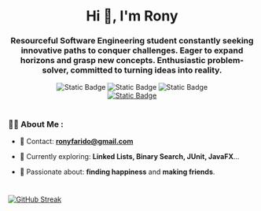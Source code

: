 
<div id="header" align = "center">
    <h1 align="center">Hi 🤝, I'm Rony</h1>
    <h3 align="center">Resourceful Software Engineering student constantly seeking innovative
        paths to conquer challenges. Eager to expand horizons and grasp new concepts. Enthusiastic 
        problem-solver, committed to turning ideas into reality.</h3>
</div>

<div id="badges" align="center">
        <img alt="Static Badge" src="https://img.shields.io/badge/Innovative-gray">
        <img alt="Static Badge" src="https://img.shields.io/badge/Detail--Oriented-white">
        <img alt="Static Badge" src="https://img.shields.io/badge/Adaptable-gray"><br>
        <a href="www.linkedin.com/in/ronyoz">
            <img alt="Static Badge" src="https://img.shields.io/badge/LinkedIn-0E76A8">
        </a>
</div>

#
### 👨‍💻 About Me : 

- 💬 Contact: **ronyfarido@gmail.com**

- 🧠 Currently exploring: **Linked Lists, Binary Search, JUnit, JavaFX**...

- 🌱 Passionate about: **finding happiness** and **making friends**.

#

[![GitHub Streak](https://streak-stats.demolab.com?user=Rony7v7&theme=github-dark-blue&hide_border=true&border_radius=0&mode=weekly&card_width=1000&background=00000000)](https://git.io/streak-stats)
